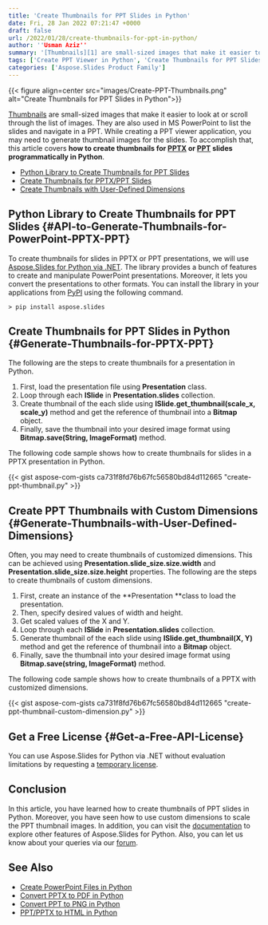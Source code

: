 ```yaml
---
title: 'Create Thumbnails for PPT Slides in Python'
date: Fri, 28 Jan 2022 07:21:47 +0000
draft: false
url: /2022/01/28/create-thumbnails-for-ppt-in-python/
author: ''Usman Aziz''
summary: '[Thumbnails][1] are small-sized images that make it easier to look at or scroll through the list of images. They are also used in MS PowerPoint to list the slides and navigate in a PPT. While creating a PPT viewer application, you may need to generate thumbnail images for the slides. To accomplish that, this article covers **how to create thumbnails for [PPTX][2] or [PPT][3] slides programmatically in Python**.'
tags: ['Create PPT Viewer in Python', 'Create Thumbnails for PPT Slides in Python', 'Generate Thumbnails for PPT Slides Show in Python', 'Python Library to Create Thumbnails for PPT Slides']
categories: ['Aspose.Slides Product Family']
---
```




{{< figure align=center src="images/Create-PPT-Thumbnails.png" alt="Create Thumbnails for PPT Slides in Python">}}


[Thumbnails][4] are small-sized images that make it easier to look at or scroll through the list of images. They are also used in MS PowerPoint to list the slides and navigate in a PPT. While creating a PPT viewer application, you may need to generate thumbnail images for the slides. To accomplish that, this article covers **how to create thumbnails for [PPTX][5] or [PPT][6] slides programmatically in Python**.

*   [Python Library to Create Thumbnails for PPT Slides][7]
*   [Create Thumbnails for PPTX/PPT Slides][8]
*   [Create Thumbnails with User-Defined Dimensions][9]

## Python Library to Create Thumbnails for PPT Slides {#API-to-Generate-Thumbnails-for-PowerPoint-PPTX-PPT}

To create thumbnails for slides in PPTX or PPT presentations, we will use [Aspose.Slides for Python via .NET][10]. The library provides a bunch of features to create and manipulate PowerPoint presentations. Moreover, it lets you convert the presentations to other formats. You can install the library in your applications from [PyPI][11] using the following command.

```
> pip install aspose.slides
```

## Create Thumbnails for PPT Slides in Python {#Generate-Thumbnails-for-PPTX-PPT}

The following are the steps to create thumbnails for a presentation in Python.

1.  First, load the presentation file using **Presentation** class.
2.  Loop through each **ISlide** in **Presentation.slides** collection.
3.  Create thumbnail of the each slide using **ISlide.get\_thumbnail(scale\_x, scale\_y)** method and get the reference of thumbnail into a **Bitmap** object.
4.  Finally, save the thumbnail into your desired image format using **Bitmap.save(String, ImageFormat)** method.

The following code sample shows how to create thumbnails for slides in a PPTX presentation in Python.

{{< gist aspose-com-gists ca731f8fd76b67fc56580bd84d112665 "create-ppt-thumbnail.py" >}}

## Create PPT Thumbnails with Custom Dimensions {#Generate-Thumbnails-with-User-Defined-Dimensions}

Often, you may need to create thumbnails of customized dimensions. This can be achieved using **Presentation.slide\_size.size.width** and **Presentation.slide\_size.size.height** properties. The following are the steps to create thumbnails of custom dimensions.

1.  First, create an instance of the **Presentation **class to load the presentation.
2.  Then, specify desired values of width and height.
3.  Get scaled values of the X and Y.
4.  Loop through each **ISlide** in **Presentation.slides** collection.
5.  Generate thumbnail of the each slide using **ISlide.get\_thumbnail(X, Y)** method and get the reference of thumbnail into a **Bitmap** object.
6.  Finally, save the thumbnail into your desired image format using **Bitmap.save(string, ImageFormat)** method.

The following code sample shows how to create thumbnails of a PPTX with customized dimensions.

{{< gist aspose-com-gists ca731f8fd76b67fc56580bd84d112665 "create-ppt-thumbnail-custom-dimension.py" >}}

## Get a Free License {#Get-a-Free-API-License}

You can use Aspose.Slides for Python via .NET without evaluation limitations by requesting a [temporary license][12].

## Conclusion

In this article, you have learned how to create thumbnails of PPT slides in Python. Moreover, you have seen how to use custom dimensions to scale the PPT thumbnail images. In addition, you can visit the [documentation][13] to explore other features of Aspose.Slides for Python. Also, you can let us know about your queries via our [forum][14].

## See Also

*   [Create PowerPoint Files in Python][15]
*   [Convert PPTX to PDF in Python][16]
*   [Convert PPT to PNG in Python][17]
*   [PPT/PPTX to HTML in Python][18]




[1]: https://en.wikipedia.org/wiki/Thumbnail
[2]: https://docs.fileformat.com/presentation/pptx/
[3]: https://docs.fileformat.com/presentation/ppt/
[4]: https://en.wikipedia.org/wiki/Thumbnail
[5]: https://docs.fileformat.com/presentation/pptx/
[6]: https://docs.fileformat.com/presentation/ppt/
[7]: #API-to-Generate-Thumbnails-for-PowerPoint-PPTX-PPT
[8]: #Generate-Thumbnails-for-PPTX-PPT
[9]: #Generate-Thumbnails-with-User-Defined-Dimensions
[10]: https://products.aspose.com/slides/python-net
[11]: https://pypi.org/project/aspose.slides/
[12]: https://purchase.aspose.com/temporary-license
[13]: https://docs.aspose.com/slides/python-net
[14]: https://forum.aspose.com/
[15]: https://blog.aspose.com/2021/12/31/create-powerpoint-presentations-in-python/
[16]: https://blog.aspose.com/2021/12/28/convert-pptx-ppt-to-pdf-python/
[17]: https://blog.aspose.com/2021/12/29/convert-ppt-to-png-in-python/
[18]: https://blog.aspose.com/2021/12/16/convert-ppt-to-html-in-python/




